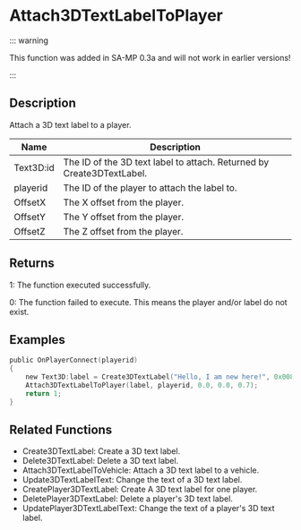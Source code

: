 # Attach3DTextLabelToPlayer

::: warning

This function was added in SA-MP 0.3a and will not work in earlier versions!

:::

## Description

Attach a 3D text label to a player.

| Name      | Description                                                           |
| --------- | --------------------------------------------------------------------- |
| Text3D:id | The ID of the 3D text label to attach. Returned by Create3DTextLabel. |
| playerid  | The ID of the player to attach the label to.                          |
| OffsetX   | The X offset from the player.                                         |
| OffsetY   | The Y offset from the player.                                         |
| OffsetZ   | The Z offset from the player.                                         |

## Returns

1: The function executed successfully.

0: The function failed to execute. This means the player and/or label do not exist.

## Examples

```c
public OnPlayerConnect(playerid)
{
    new Text3D:label = Create3DTextLabel("Hello, I am new here!", 0x008080FF, 30.0, 40.0, 50.0, 40.0, 0);
    Attach3DTextLabelToPlayer(label, playerid, 0.0, 0.0, 0.7);
    return 1;
}
```

## Related Functions

- Create3DTextLabel: Create a 3D text label.
- Delete3DTextLabel: Delete a 3D text label.
- Attach3DTextLabelToVehicle: Attach a 3D text label to a vehicle.
- Update3DTextLabelText: Change the text of a 3D text label.
- CreatePlayer3DTextLabel: Create A 3D text label for one player.
- DeletePlayer3DTextLabel: Delete a player's 3D text label.
- UpdatePlayer3DTextLabelText: Change the text of a player's 3D text label.
